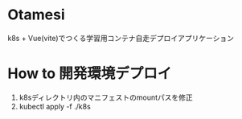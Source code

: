# Otamesi
k8s + Vue(vite)でつくる学習用コンテナ自走デプロイアプリケーション

# How to 開発環境デプロイ

1. k8sディレクトリ内のマニフェストのmountパスを修正
2. kubectl apply -f ./k8s
